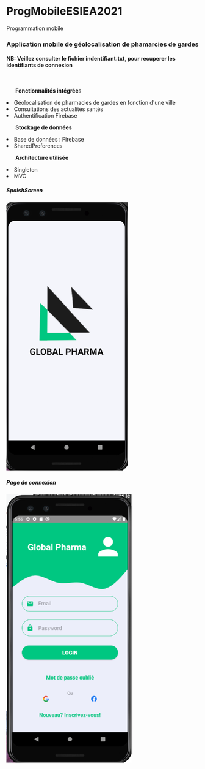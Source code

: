# ProgMobileESIEA2021
Programmation mobile
<h3>Application mobile de géolocalisation de phamarcies de gardes</h3>
<h4>NB: Veillez consulter le fichier indentifiant.txt, pour recuperer les identifiants de connexion</h4>
<br>
<ul> <strong>Fonctionnalités intégrée</strong>s</ul>
<li>Géolocalisation de pharmacies de gardes en fonction d'une ville</li>
<li>Consultations des actualités santés </li>
<li>Authentification Firebase</li>

<ul><strong>Stockage de données</strong></ul>
<li>Base de données : Firebase</li>
<li>SharedPreferences</li>

<ul><strong>Architecture utilisée</strong></ul>
<li>Singleton</li>
<li>MVC</li>

<h5><strong>SpalshScreen</strong></h5>
<a href="Images/6.PNG"><img src="Images/6.PNG" height="700" width="auto" /> </a>
<h5>Page de connexion</h5>
<a href="Images/7.PNG"><img src="Images/7.PNG" height="700" width="auto" /> </a>


